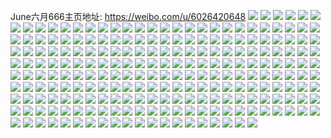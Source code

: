 June六月666主页地址: https://weibo.com/u/6026420648 
![](https://wx4.sinaimg.cn/mw2000/006zQfj2ly1h9709ijpkcj31xp2yoqv6.jpg) 
![](https://wx4.sinaimg.cn/mw2000/006zQfj2ly1h97098ks10j32802yoqv6.jpg) 
![](https://wx4.sinaimg.cn/mw2000/006zQfj2ly1h97093ymp5j312e22118n.jpg) 
![](https://wx4.sinaimg.cn/mw2000/006zQfj2ly1h970ddy4dyj33402c0b2a.jpg) 
![](https://wx4.sinaimg.cn/mw2000/006zQfj2ly1h9709a6nijj32372yge82.jpg) 
![](https://wx4.sinaimg.cn/mw2000/006zQfj2ly1h9709bnyilj324s2yob2a.jpg) 
![](https://wx4.sinaimg.cn/mw2000/006zQfj2ly1h97096ymx6j316j1uetvj.jpg) 
![](https://wx4.sinaimg.cn/mw2000/006zQfj2ly1h79o4cykpbj30kw2y6nae.jpg) 
![](https://wx4.sinaimg.cn/mw2000/006zQfj2ly1h79o4grlw9j31li18anfl.jpg) 
![](https://wx4.sinaimg.cn/mw2000/006zQfj2ly1h79o4dxrjgj30kw2y6b29.jpg) 
![](https://wx4.sinaimg.cn/mw2000/006zQfj2ly1h79o6brfz8j32802yox31.jpg) 
![](https://wx4.sinaimg.cn/mw2000/006zQfj2ly1h79o9fb48fj323u2vou0z.jpg) 
![](https://wx4.sinaimg.cn/mw2000/006zQfj2ly1h79o9db3xwj322k2yon6h.jpg) 
![](https://wx4.sinaimg.cn/mw2000/006zQfj2ly1h79o4a9434j30kw2y6dtr.jpg) 
![](https://wx4.sinaimg.cn/mw2000/006zQfj2ly1h79o4g63orj32802you0y.jpg) 
![](https://wx4.sinaimg.cn/mw2000/006zQfj2ly1h79o4ew4hfj30kw2y5e81.jpg) 
![](https://wx4.sinaimg.cn/mw2000/006zQfj2ly1h6oh22d2usj322k2yon6h.jpg) 
![](https://wx4.sinaimg.cn/mw2000/006zQfj2ly1h6oh21kmafj31vp2yo7d9.jpg) 
![](https://wx4.sinaimg.cn/mw2000/006zQfj2ly1h6oh20obm7j321633u4qq.jpg) 
![](https://wx4.sinaimg.cn/mw2000/006zQfj2ly1h6oh2990cbj30kw0vxtds.jpg) 
![](https://wx4.sinaimg.cn/mw2000/006zQfj2ly1h6llh2a0x3j318r1yiakd.jpg) 
![](https://wx4.sinaimg.cn/mw2000/006zQfj2ly1h6llh4778oj31zw2wk4qr.jpg) 
![](https://wx4.sinaimg.cn/mw2000/006zQfj2ly1h6llh5c26nj31ii2eqqv5.jpg) 
![](https://wx4.sinaimg.cn/mw2000/006zQfj2ly1h3lhvxb8d4j31pf2op4qq.jpg) 
![](https://wx4.sinaimg.cn/mw2000/006zQfj2ly1h3lhw2539rj33402c0qv6.jpg) 
![](https://wx4.sinaimg.cn/mw2000/006zQfj2ly1h3lhw35735j31ds22n1kx.jpg) 
![](https://wx4.sinaimg.cn/mw2000/006zQfj2ly1h3lhvz7epxj31qo2bke82.jpg) 
![](https://wx4.sinaimg.cn/mw2000/006zQfj2ly1h3lhw5hf33j31o0280kjl.jpg) 
![](https://wx4.sinaimg.cn/mw2000/006zQfj2ly1h3lhw0pkcrj32c0340b2b.jpg) 
![](https://wx4.sinaimg.cn/mw2000/006zQfj2ly1h3lhw4lpwej32j324a1kz.jpg) 
![](https://wx4.sinaimg.cn/mw2000/006zQfj2ly1h3lhvy87q9j31m9280e81.jpg) 
![](https://wx4.sinaimg.cn/mw2000/006zQfj2ly1h2ud11f5ckj321z2xaqv7.jpg) 
![](https://wx4.sinaimg.cn/mw2000/006zQfj2ly1h2ud0so3nxj32c0340u0z.jpg) 
![](https://wx4.sinaimg.cn/mw2000/006zQfj2ly1h2ud15uadmj32342z9hdv.jpg) 
![](https://wx4.sinaimg.cn/mw2000/006zQfj2ly1h2ud0mtcgvj31l41bc4qp.jpg) 
![](https://wx4.sinaimg.cn/mw2000/006zQfj2ly1h2ud0p9kkdj31811zokjl.jpg) 
![](https://wx4.sinaimg.cn/mw2000/006zQfj2ly1h2qles0hymj313u0tunej.jpg) 
![](https://wx4.sinaimg.cn/mw2000/006zQfj2ly1h2qlh03d9vj32802yoqv6.jpg) 
![](https://wx4.sinaimg.cn/mw2000/006zQfj2ly1h2qlfg38wlj313u0tuqlv.jpg) 
![](https://wx4.sinaimg.cn/mw2000/006zQfj2ly1h2qlfp90xzj33402c0x6q.jpg) 
![](https://wx4.sinaimg.cn/mw2000/006zQfj2ly1h2qld5ounoj31o52en1ky.jpg) 
![](https://wx4.sinaimg.cn/mw2000/006zQfj2ly1h14iwqql9ej33402c0b2b.jpg) 
![](https://wx4.sinaimg.cn/mw2000/006zQfj2ly1h14iwif01dj30ru15q17r.jpg) 
![](https://wx4.sinaimg.cn/mw2000/006zQfj2ly1h14iwwg8b9j33402c0u0z.jpg) 
![](https://wx4.sinaimg.cn/mw2000/006zQfj2ly1h14iwmf0dxj30ru2n3e81.jpg) 
![](https://wx4.sinaimg.cn/mw2000/006zQfj2ly1h14iwrasz3j30u00u0gr9.jpg) 
![](https://wx4.sinaimg.cn/mw2000/006zQfj2ly1h14iwju3p9j30ru1sykft.jpg) 
![](https://wx4.sinaimg.cn/mw2000/006zQfj2ly1h0zcd24oyuj32yo280qv5.jpg) 
![](https://wx4.sinaimg.cn/mw2000/006zQfj2ly1h0zbvjsujnj32802z94qt.jpg) 
![](https://wx4.sinaimg.cn/mw2000/006zQfj2ly1h0zcczuzoyj31u52rlu0y.jpg) 
![](https://wx4.sinaimg.cn/mw2000/006zQfj2ly1h0zcd9tqp1j33402c04qs.jpg) 
![](https://wx4.sinaimg.cn/mw2000/006zQfj2ly1h0zcd51dd8j31n02c0e82.jpg) 
![](https://wx4.sinaimg.cn/mw2000/006zQfj2ly1h0zcddv27qj33402c0hdv.jpg) 
![](https://wx4.sinaimg.cn/mw2000/006zQfj2ly1h0zbvp7mn6j32002wg1l0.jpg) 
![](https://wx4.sinaimg.cn/mw2000/006zQfj2ly1h0zccw8kf5j32802yonpe.jpg) 
![](https://wx4.sinaimg.cn/mw2000/006zQfj2ly1h0zcb87t2vj32802yo7wl.jpg) 
![](https://wx4.sinaimg.cn/mw2000/006zQfj2ly1h0zbgo0kabj31sc2dsnpe.jpg) 
![](https://wx4.sinaimg.cn/mw2000/006zQfj2ly1h0zbjy0omkj33402c0hdw.jpg) 
![](https://wx4.sinaimg.cn/mw2000/006zQfj2ly1h0zbhympy1j31sc2ds7wi.jpg) 
![](https://wx4.sinaimg.cn/mw2000/006zQfj2ly1h0zbjsksenj33402c0hdu.jpg) 
![](https://wx4.sinaimg.cn/mw2000/006zQfj2ly1h0zbgk7qt8j31sc2dsu0y.jpg) 
![](https://wx4.sinaimg.cn/mw2000/006zQfj2gy1gz2i859ht1j32v02597wj.jpg) 
![](https://wx4.sinaimg.cn/mw2000/006zQfj2gy1gz2i7mxlivj32112rsu0x.jpg) 
![](https://wx4.sinaimg.cn/mw2000/006zQfj2gy1gz2i7i9f9mj30ru16btvi.jpg) 
![](https://wx4.sinaimg.cn/mw2000/006zQfj2gy1gz2i7pjx4uj30ru1j1wyl.jpg) 
![](https://wx4.sinaimg.cn/mw2000/006zQfj2gy1gz2i7xmylyj32c0340hdv.jpg) 
![](https://wx4.sinaimg.cn/mw2000/006zQfj2gy1gz2i85z6mcj30ru14d0v7.jpg) 
![](https://wx4.sinaimg.cn/mw2000/006zQfj2ly1gyjqjwas3pj31qs2mmx6p.jpg) 
![](https://wx4.sinaimg.cn/mw2000/006zQfj2ly1gyjqk5rc8jj327z2yo1kz.jpg) 
![](https://wx4.sinaimg.cn/mw2000/006zQfj2ly1gyjqjppqrij316z1ldgy9.jpg) 
![](https://wx4.sinaimg.cn/mw2000/006zQfj2ly1gyjqjmhmrij32c0340x6r.jpg) 
![](https://wx4.sinaimg.cn/mw2000/006zQfj2ly1gyjqkc6ea9j31z42q07qk.jpg) 
![](https://wx4.sinaimg.cn/mw2000/006zQfj2gy1gxmc1pooraj32802zjkjl.jpg) 
![](https://wx4.sinaimg.cn/mw2000/006zQfj2gy1gxmc1ln491j32y525lu0y.jpg) 
![](https://wx4.sinaimg.cn/mw2000/006zQfj2gy1gxmc1ja5doj328i2yme82.jpg) 
![](https://wx4.sinaimg.cn/mw2000/006zQfj2gy1gxmc1njlsnj32801o0b29.jpg) 
![](https://wx4.sinaimg.cn/mw2000/006zQfj2ly1gvjwq4gh12j60vx16018902.jpg) 
![](https://wx4.sinaimg.cn/mw2000/006zQfj2ly1gvjwla6f73j615s0vch3302.jpg) 
![](https://wx4.sinaimg.cn/mw2000/006zQfj2ly1gvjwq6nlwkj60u01c0tpa02.jpg) 
![](https://wx4.sinaimg.cn/mw2000/006zQfj2ly1gvjwlirvegj63402c0x6q02.jpg) 
![](https://wx4.sinaimg.cn/mw2000/006zQfj2ly1gvjwl72bk2j62vr275x6q02.jpg) 
![](https://wx4.sinaimg.cn/mw2000/006zQfj2ly1gvjwq8s9cfj613u0tue0h02.jpg) 
![](https://wx4.sinaimg.cn/mw2000/006zQfj2ly1gvjwq35ozjj613u0tu4hl02.jpg) 
![](https://wx4.sinaimg.cn/mw2000/006zQfj2ly1gvjwqalmdlj615s0vch7y02.jpg) 
![](https://wx4.sinaimg.cn/mw2000/006zQfj2ly1gvjwqcspa1j613u0tu7k002.jpg) 
![](https://wx4.sinaimg.cn/mw2000/006zQfj2gy1gv9rt2mwsfj60u0140qnf02.jpg) 
![](https://wx4.sinaimg.cn/mw2000/006zQfj2gy1gv9rtmm5gij61400u0dtj02.jpg) 
![](https://wx4.sinaimg.cn/mw2000/006zQfj2gy1gv9rsxtzihj60u017a1d402.jpg) 
![](https://wx4.sinaimg.cn/mw2000/006zQfj2gy1gv9rtf5wszj61400u04ky02.jpg) 
![](https://wx4.sinaimg.cn/mw2000/006zQfj2gy1gv9rt9a9ixj615s0vc1ad02.jpg) 
![](https://wx4.sinaimg.cn/mw2000/006zQfj2gy1gv9rtilfrsj61400u0nen02.jpg) 
![](https://wx4.sinaimg.cn/mw2000/006zQfj2gy1gv9rt58e96j61400u07sz02.jpg) 
![](https://wx4.sinaimg.cn/mw2000/006zQfj2gy1gv9rt0jplej60ty15s4pc02.jpg) 
![](https://wx4.sinaimg.cn/mw2000/006zQfj2gy1gv9rt7hmw7j613u0tu7rw02.jpg) 
![](https://wx4.sinaimg.cn/mw2000/006zQfj2gy1gv2r8502b4j63402c0u0y02.jpg) 
![](https://wx4.sinaimg.cn/mw2000/006zQfj2gy1gv2r83qlvmj60vc14oneq02.jpg) 
![](https://wx4.sinaimg.cn/mw2000/006zQfj2gy1gv2r838r71j60t5156tlu02.jpg) 
![](https://wx4.sinaimg.cn/mw2000/006zQfj2gy1gv2r86ssd8j63402c0npf02.jpg) 
![](https://wx4.sinaimg.cn/mw2000/006zQfj2ly1guot1pa1syj61o0280u0x02.jpg) 
![](https://wx4.sinaimg.cn/mw2000/006zQfj2ly1guot1smr6nj62c0340kjn02.jpg) 
![](https://wx4.sinaimg.cn/mw2000/006zQfj2ly1guot1mj67bj62c01yo1kx02.jpg) 
![](https://wx4.sinaimg.cn/mw2000/006zQfj2ly1guot1jw8qrj63402c0b2c02.jpg) 
![](https://wx4.sinaimg.cn/mw2000/006zQfj2ly1guot1uwvz1j63402c0x6q02.jpg) 
![](https://wx4.sinaimg.cn/mw2000/006zQfj2ly1guot1xc0lej63402c07wj02.jpg) 
![](https://wx4.sinaimg.cn/mw2000/006zQfj2ly1guot1lt76qj61zq2wrkjl02.jpg) 
![](https://wx4.sinaimg.cn/mw2000/006zQfj2ly1guot1qtk4hj63402c0b2b02.jpg) 
![](https://wx4.sinaimg.cn/mw2000/006zQfj2ly1guot1nryzhj61o02807wi02.jpg) 
![](https://wx4.sinaimg.cn/mw2000/006zQfj2ly1guhvscc2y0j60vc15s4g702.jpg) 
![](https://wx4.sinaimg.cn/mw2000/006zQfj2ly1gub1xt3nl5j60vc15sh9902.jpg) 
![](https://wx4.sinaimg.cn/mw2000/006zQfj2ly1guc430zcumj60tz0tz46302.jpg) 
![](https://wx4.sinaimg.cn/mw2000/006zQfj2ly1gub1xsl8bfj60vc15sh7t02.jpg) 
![](https://wx4.sinaimg.cn/mw2000/006zQfj2ly1guc430ig3aj613u0tuqgm02.jpg) 
![](https://wx4.sinaimg.cn/mw2000/006zQfj2ly1gub1xtqkxgj60vc15s1fb02.jpg) 
![](https://wx4.sinaimg.cn/mw2000/006zQfj2ly1guc42zsu3rj613u0tu1cv02.jpg) 
![](https://wx4.sinaimg.cn/mw2000/006zQfj2ly1gu6g9qev0rj615s0vctyl02.jpg) 
![](https://wx4.sinaimg.cn/mw2000/006zQfj2ly1gu6g9vcdzoj63402c0npd02.jpg) 
![](https://wx4.sinaimg.cn/mw2000/006zQfj2ly1gu6g9te0cdj615s0vck9702.jpg) 
![](https://wx4.sinaimg.cn/mw2000/006zQfj2ly1gu6gjkk6p3j61400u01c502.jpg) 
![](https://wx4.sinaimg.cn/mw2000/006zQfj2ly1gu6gjmbfmtj613u0tuqjc02.jpg) 
![](https://wx4.sinaimg.cn/mw2000/006zQfj2ly1gu6gjinayhj613u0tu1d702.jpg) 
![](https://wx4.sinaimg.cn/mw2000/006zQfj2ly1gu6g9mw43nj60zk0k047e02.jpg) 
![](https://wx4.sinaimg.cn/mw2000/006zQfj2ly1gu6gbwxmb7j60n00tsdqw02.jpg) 
![](https://wx4.sinaimg.cn/mw2000/006zQfj2ly1gu6g9wfv96j60zk0k0gwn02.jpg) 
![](https://wx4.sinaimg.cn/mw2000/006zQfj2ly1gu5hcdg92mj613k1aznh102.jpg) 
![](https://wx4.sinaimg.cn/mw2000/006zQfj2ly1gu5hc2hxwej60k00k043802.jpg) 
![](https://wx4.sinaimg.cn/mw2000/006zQfj2ly1gu5hc4chc6j61tr1atty102.jpg) 
![](https://wx4.sinaimg.cn/mw2000/006zQfj2ly1gu5hc75e0tj62802yohdu02.jpg) 
![](https://wx4.sinaimg.cn/mw2000/006zQfj2ly1gu5hdwvmv5j63402c04qr02.jpg) 
![](https://wx4.sinaimg.cn/mw2000/006zQfj2ly1gu5hc9qfeoj61dc12bqmr02.jpg) 
![](https://wx4.sinaimg.cn/mw2000/006zQfj2ly1gu4fogo73vj63402c0u0y02.jpg) 
![](https://wx4.sinaimg.cn/mw2000/006zQfj2ly1gu4fodp5xqj63402c01kz02.jpg) 
![](https://wx4.sinaimg.cn/mw2000/006zQfj2ly1gu4fnmmy4xj615s0vcanr02.jpg) 
![](https://wx4.sinaimg.cn/mw2000/006zQfj2ly1gu4foijef0j61400u0au602.jpg) 
![](https://wx4.sinaimg.cn/mw2000/006zQfj2ly1gu3ibynqmej63402c0qv702.jpg) 
![](https://wx4.sinaimg.cn/mw2000/006zQfj2ly1gu3ido7h3qj615s0vctt102.jpg) 
![](https://wx4.sinaimg.cn/mw2000/006zQfj2ly1gu3ic0izkmj62782xnkjn02.jpg) 
![](https://wx4.sinaimg.cn/mw2000/006zQfj2ly1gu3idm2lj9j63402c0b2a02.jpg) 
![](https://wx4.sinaimg.cn/mw2000/006zQfj2ly1gu3ic34cphj615s0vcdy202.jpg) 
![](https://wx4.sinaimg.cn/mw2000/006zQfj2ly1gu3idng2z8j63402c0kjm02.jpg) 
![](https://wx4.sinaimg.cn/mw2000/006zQfj2ly1gsq9rwqdb4j60oc1ditcs02.jpg) 
![](https://wx4.sinaimg.cn/mw2000/006zQfj2ly1grqfakowetj32802yox6r.jpg) 
![](https://wx4.sinaimg.cn/mw2000/006zQfj2ly1grqfas8qs9j33402c07wi.jpg) 
![](https://wx4.sinaimg.cn/mw2000/006zQfj2ly1grqfap67jfj32yo280u0z.jpg) 
![](https://wx4.sinaimg.cn/mw2000/006zQfj2ly1grqfb67k3pj32yo280npf.jpg) 
![](https://wx4.sinaimg.cn/mw2000/006zQfj2ly1grqfbf5jwxj33402c0qv7.jpg) 
![](https://wx4.sinaimg.cn/mw2000/006zQfj2ly1grqfbaqoe3j32802rikjn.jpg) 
![](https://wx4.sinaimg.cn/mw2000/006zQfj2gy1grjc9o682wj32yo27yhdt.jpg) 
![](https://wx4.sinaimg.cn/mw2000/006zQfj2gy1grjca1zaagj32xm2a3u0z.jpg) 
![](https://wx4.sinaimg.cn/mw2000/006zQfj2gy1grjc9r32acj325m2u8hdt.jpg) 
![](https://wx4.sinaimg.cn/mw2000/006zQfj2gy1grjc9ui4wqj33402c0hdu.jpg) 
![](https://wx4.sinaimg.cn/mw2000/006zQfj2gy1grjca56ubwj323v2t5e81.jpg) 
![](https://wx4.sinaimg.cn/mw2000/006zQfj2gy1grjc9kjoq5j63402c01ky02.jpg) 
![](https://wx4.sinaimg.cn/mw2000/006zQfj2ly1grerga9utsj33402c0hdv.jpg) 
![](https://wx4.sinaimg.cn/mw2000/006zQfj2ly1grerh4501cj32yo2801ky.jpg) 
![](https://wx4.sinaimg.cn/mw2000/006zQfj2ly1grergp510yj33402c0nph.jpg) 
![](https://wx4.sinaimg.cn/mw2000/006zQfj2ly1grergyaoqtj33402c0u0z.jpg) 
![](https://wx4.sinaimg.cn/mw2000/006zQfj2ly1grerh91c07j31o0280e82.jpg) 
![](https://wx4.sinaimg.cn/mw2000/006zQfj2ly1grerg1yxb4j32802yob2a.jpg) 
![](https://wx4.sinaimg.cn/mw2000/006zQfj2ly1grd8qckcfpj32801o0hdt.jpg) 
![](https://wx4.sinaimg.cn/mw2000/006zQfj2ly1grd8qix2d3j32yo280kjp.jpg) 
![](https://wx4.sinaimg.cn/mw2000/006zQfj2ly1grd8q0h49mj32yo2807wi.jpg) 
![](https://wx4.sinaimg.cn/mw2000/006zQfj2ly1grd8qnxkdfj32c0340kjn.jpg) 
![](https://wx4.sinaimg.cn/mw2000/006zQfj2ly1grd8px288oj32yo280qv7.jpg) 
![](https://wx4.sinaimg.cn/mw2000/006zQfj2ly1grd8qjxix6j30u0140qgs.jpg) 
![](https://wx4.sinaimg.cn/mw2000/006zQfj2ly1grd8q4t2ghj32yo280hdv.jpg) 
![](https://wx4.sinaimg.cn/mw2000/006zQfj2ly1grd8qmns54j32iu2c01ky.jpg) 
![](https://wx4.sinaimg.cn/mw2000/006zQfj2ly1grd8s4gojnj32801o0e81.jpg) 
![](https://wx4.sinaimg.cn/mw2000/006zQfj2ly1gqr19g5arzj313v0u0dot.jpg) 
![](https://wx4.sinaimg.cn/mw2000/006zQfj2ly1gqr19gxjikj30u0140ajo.jpg) 
![](https://wx4.sinaimg.cn/mw2000/006zQfj2ly1gqr19f0pbhj313s0u0wt2.jpg) 
![](https://wx4.sinaimg.cn/mw2000/006zQfj2ly1gqr19iviljj30u0140dra.jpg) 
![](https://wx4.sinaimg.cn/mw2000/006zQfj2ly1gqr19ksujwj31400u0ark.jpg) 
![](https://wx4.sinaimg.cn/mw2000/006zQfj2ly1gqr19hsd1bj30u0140qib.jpg) 
![](https://wx4.sinaimg.cn/mw2000/006zQfj2ly1gqnhze661hj31400u046g.jpg) 
![](https://wx4.sinaimg.cn/mw2000/006zQfj2ly1gqnhz2zzyzj30u016utm0.jpg) 
![](https://wx4.sinaimg.cn/mw2000/006zQfj2ly1gqnhzbmxvnj30u0140qfo.jpg) 
![](https://wx4.sinaimg.cn/mw2000/006zQfj2ly1gqnhz7hcy2j30u0140qhb.jpg) 
![](https://wx4.sinaimg.cn/mw2000/006zQfj2ly1gqeddk9zowj31400u0gud.jpg) 
![](https://wx4.sinaimg.cn/mw2000/006zQfj2ly1gqeddp3a20j30u0140jzs.jpg) 
![](https://wx4.sinaimg.cn/mw2000/006zQfj2ly1got2ixoknmj30zk0k0qc8.jpg) 
![](https://wx4.sinaimg.cn/mw2000/006zQfj2ly1got2iv27dij30u0140k0e.jpg) 
![](https://wx4.sinaimg.cn/mw2000/006zQfj2ly1got2ivu09jj31400u0qei.jpg) 
![](https://wx4.sinaimg.cn/mw2000/006zQfj2ly1got2iy5cdzj31400u0n2e.jpg) 
![](https://wx4.sinaimg.cn/mw2000/006zQfj2ly1got2iwptzwj31hc0u0ws3.jpg) 
![](https://wx4.sinaimg.cn/mw2000/006zQfj2ly1got2iyws3lj31400u0n6u.jpg) 
![](https://wx4.sinaimg.cn/mw2000/006zQfj2ly1gmjrkxh0wcj33402c0hdv.jpg) 
![](https://wx4.sinaimg.cn/mw2000/006zQfj2ly1gmjrmiv53vj32yo1o0u0x.jpg) 
![](https://wx4.sinaimg.cn/mw2000/006zQfj2ly1gmjrju7js8j31o02yob2a.jpg) 
![](https://wx4.sinaimg.cn/mw2000/006zQfj2ly1gmjrjfo7v1j32c0340npf.jpg) 
![](https://wx4.sinaimg.cn/mw2000/006zQfj2ly1gme2n1a9ysj33402c0kjn.jpg) 
![](https://wx4.sinaimg.cn/mw2000/006zQfj2ly1gme2sroiexj30k00zk7j4.jpg) 
![](https://wx4.sinaimg.cn/mw2000/006zQfj2ly1gme2myap7vj32c0340b2b.jpg) 
![](https://wx4.sinaimg.cn/mw2000/006zQfj2ly1gme2n0bd1lj32yo280kjl.jpg) 
![](https://wx4.sinaimg.cn/mw2000/006zQfj2ly1gme2mzmxwdj33402c0qv7.jpg) 
![](https://wx4.sinaimg.cn/mw2000/006zQfj2ly1gme2piy1pmj32yo280kjl.jpg) 
![](https://wx4.sinaimg.cn/mw2000/006zQfj2ly1gme2n2pgd1j30yi11aali.jpg) 
![](https://wx4.sinaimg.cn/mw2000/006zQfj2ly1gme2sptwzaj33402c04qq.jpg) 
![](https://wx4.sinaimg.cn/mw2000/006zQfj2ly1gme2p1d6rpj33402c07wj.jpg) 
![](https://wx4.sinaimg.cn/mw2000/006zQfj2ly1gm9nqyp78nj32yo280qv5.jpg) 
![](https://wx4.sinaimg.cn/mw2000/006zQfj2ly1gm9nr1bt7yj32rr24znew.jpg) 
![](https://wx4.sinaimg.cn/mw2000/006zQfj2ly1gm9nr01gc5j32yo280e81.jpg) 
![](https://wx4.sinaimg.cn/mw2000/006zQfj2ly1gm9nr4oj7aj33402c01ky.jpg) 
![](https://wx4.sinaimg.cn/mw2000/006zQfj2ly1gm9nqkt1m4j32803091ky.jpg) 
![](https://wx4.sinaimg.cn/mw2000/006zQfj2ly1gm9nr9wxtkj33402c0x6p.jpg) 
![](https://wx4.sinaimg.cn/mw2000/006zQfj2ly1gks1t9vn1lj32yo280kjl.jpg) 
![](https://wx4.sinaimg.cn/mw2000/006zQfj2ly1gks1t7g94jj32yo280x6s.jpg) 
![](https://wx4.sinaimg.cn/mw2000/006zQfj2ly1gks1t960mzj32yo280e81.jpg) 
![](https://wx4.sinaimg.cn/mw2000/006zQfj2ly1gks1t2vhpwj31yn2uyu10.jpg) 
![](https://wx4.sinaimg.cn/mw2000/006zQfj2ly1gks1tay168j32er23i1kz.jpg) 
![](https://wx4.sinaimg.cn/mw2000/006zQfj2ly1gks1t03xluj32yo280e81.jpg) 
![](https://wx4.sinaimg.cn/mw2000/006zQfj2ly1gg75jsmffpj33402c0x6r.jpg) 
![](https://wx4.sinaimg.cn/mw2000/006zQfj2ly1gg75jvt8puj32c0340b2c.jpg) 
![](https://wx4.sinaimg.cn/mw2000/006zQfj2ly1gg75jmy1jaj33402c0u0z.jpg) 
![](https://wx4.sinaimg.cn/mw2000/006zQfj2ly1gg75jy4tflj332b264b2c.jpg) 
![](https://wx4.sinaimg.cn/mw2000/006zQfj2ly1gg75jpou0ij33402c04qr.jpg) 
![](https://wx4.sinaimg.cn/mw2000/006zQfj2ly1gg75jzcs76j32c0340x6r.jpg) 
![](https://wx4.sinaimg.cn/mw2000/006zQfj2ly1gg75jo9a4nj33402c04qr.jpg) 
![](https://wx4.sinaimg.cn/mw2000/006zQfj2ly1gg75ju582wj33402c04qs.jpg) 
![](https://wx4.sinaimg.cn/mw2000/006zQfj2ly1gg75jr8hwxj33402c0kjm.jpg) 
![](https://wx4.sinaimg.cn/mw2000/006zQfj2ly1gg4j3wlto8j31400u010l.jpg) 
![](https://wx4.sinaimg.cn/mw2000/006zQfj2ly1gg4j3u6n9tj31400u0k36.jpg) 
![](https://wx4.sinaimg.cn/mw2000/006zQfj2ly1gg4j414g6mj30u01hctrg.jpg) 
![](https://wx4.sinaimg.cn/mw2000/006zQfj2ly1gg4j3p0adaj31400u0wlp.jpg) 
![](https://wx4.sinaimg.cn/mw2000/006zQfj2gy1g6wmq9qtt1j32qb2977wi.jpg) 
![](https://wx4.sinaimg.cn/mw2000/006zQfj2gy1g6wmqdyup5j31z41hce81.jpg) 
![](https://wx4.sinaimg.cn/mw2000/006zQfj2gy1g6wmqku7yvj32p325ukjm.jpg) 
